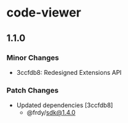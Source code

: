 # code-viewer

## 1.1.0

### Minor Changes

- 3ccfdb8: Redesigned Extensions API

### Patch Changes

- Updated dependencies [3ccfdb8]
  - @frdy/sdk@1.4.0
